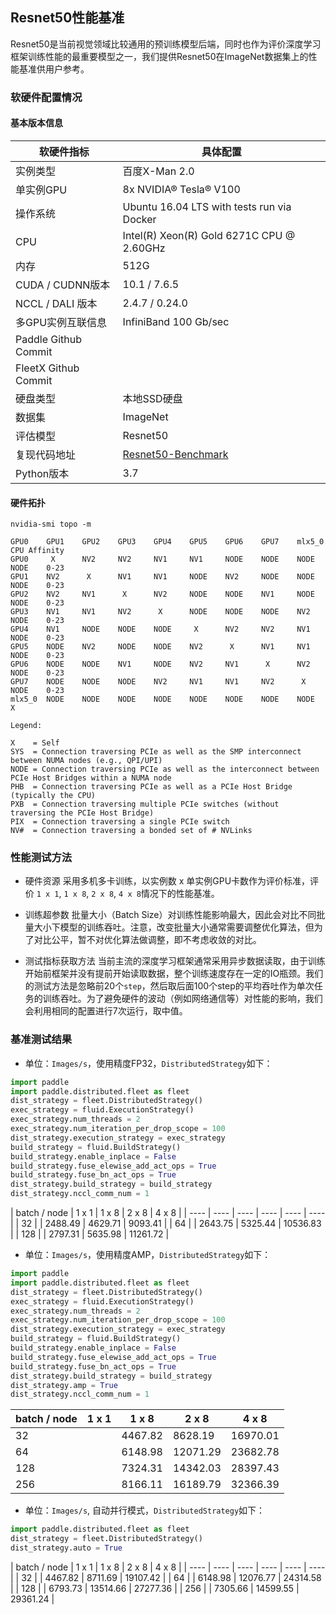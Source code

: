## Resnet50性能基准

Resnet50是当前视觉领域比较通用的预训练模型后端，同时也作为评价深度学习框架训练性能的最重要模型之一，我们提供Resnet50在ImageNet数据集上的性能基准供用户参考。

### 软硬件配置情况

#### 基本版本信息
| 软硬件指标 | 具体配置 |
| ---- | ---- |
| 实例类型 | 百度X-Man 2.0 |
| 单实例GPU | 8x NVIDIA® Tesla® V100 |
| 操作系统 | Ubuntu 16.04 LTS with tests run via Docker |
| CPU | Intel(R) Xeon(R) Gold 6271C CPU @ 2.60GHz |
| 内存 | 512G |
| CUDA / CUDNN版本 | 10.1 / 7.6.5 |
| NCCL / DALI 版本 | 2.4.7 / 0.24.0 |
| 多GPU实例互联信息 | InfiniBand 100 Gb/sec |
| Paddle Github Commit | |
| FleetX Github Commit | |
| 硬盘类型 | 本地SSD硬盘 |
| 数据集 | ImageNet |
| 评估模型 | Resnet50 |
| 复现代码地址 | [Resnet50-Benchmark](https://github.com/PaddlePaddle/FleetX/tree/develop/benchmark/paddle) |
| Python版本 | 3.7 |

#### 硬件拓扑

``` shell
nvidia-smi topo -m
```

``` shell
GPU0    GPU1    GPU2    GPU3    GPU4    GPU5    GPU6    GPU7    mlx5_0  CPU Affinity
GPU0     X      NV2     NV2     NV1     NV1     NODE    NODE    NODE    NODE    0-23
GPU1    NV2      X      NV1     NV1     NODE    NV2     NODE    NODE    NODE    0-23
GPU2    NV2     NV1      X      NV2     NODE    NODE    NV1     NODE    NODE    0-23
GPU3    NV1     NV1     NV2      X      NODE    NODE    NODE    NV2     NODE    0-23
GPU4    NV1     NODE    NODE    NODE     X      NV2     NV2     NV1     NODE    0-23
GPU5    NODE    NV2     NODE    NODE    NV2      X      NV1     NV1     NODE    0-23
GPU6    NODE    NODE    NV1     NODE    NV2     NV1      X      NV2     NODE    0-23
GPU7    NODE    NODE    NODE    NV2     NV1     NV1     NV2      X      NODE    0-23
mlx5_0  NODE    NODE    NODE    NODE    NODE    NODE    NODE    NODE     X

Legend:

X    = Self
SYS  = Connection traversing PCIe as well as the SMP interconnect between NUMA nodes (e.g., QPI/UPI)
NODE = Connection traversing PCIe as well as the interconnect between PCIe Host Bridges within a NUMA node
PHB  = Connection traversing PCIe as well as a PCIe Host Bridge (typically the CPU)
PXB  = Connection traversing multiple PCIe switches (without traversing the PCIe Host Bridge)
PIX  = Connection traversing a single PCIe switch
NV#  = Connection traversing a bonded set of # NVLinks
```

### 性能测试方法

- 硬件资源
采用多机多卡训练，以实例数 x 单实例GPU卡数作为评价标准，评价 `1 x 1`, `1 x 8`, `2 x 8`, `4 x 8`情况下的性能基准。

- 训练超参数
批量大小（Batch Size）对训练性能影响最大，因此会对比不同批量大小下模型的训练吞吐。注意，改变批量大小通常需要调整优化算法，但为了对比公平，暂不对优化算法做调整，即不考虑收敛的对比。

- 测试指标获取方法
当前主流的深度学习框架通常采用异步数据读取，由于训练开始前框架并没有提前开始读取数据，整个训练速度存在一定的IO瓶颈。我们的测试方法是忽略前20个`step`，然后取后面100个step的平均吞吐作为单次任务的训练吞吐。为了避免硬件的波动（例如网络通信等）对性能的影响，我们会利用相同的配置进行7次运行，取中值。

### 基准测试结果

- 单位：`Images/s`，使用精度FP32，`DistributedStrategy`如下：

``` python
import paddle
import paddle.distributed.fleet as fleet
dist_strategy = fleet.DistributedStrategy()
exec_strategy = fluid.ExecutionStrategy()
exec_strategy.num_threads = 2
exec_strategy.num_iteration_per_drop_scope = 100
dist_strategy.execution_strategy = exec_strategy
build_strategy = fluid.BuildStrategy()
build_strategy.enable_inplace = False
build_strategy.fuse_elewise_add_act_ops = True
build_strategy.fuse_bn_act_ops = True
dist_strategy.build_strategy = build_strategy
dist_strategy.nccl_comm_num = 1
```

| batch / node | 1 x 1 | 1 x 8 | 2 x 8 | 4 x 8 |
| ---- | ---- | ---- | ---- | ---- | ---- |
| 32 | | 2488.49 | 4629.71 | 9093.41 |
| 64 | | 2643.75 | 5325.44 | 10536.83 |
| 128 | | 2797.31 | 5635.98 | 11261.72 |


- 单位：`Images/s`，使用精度AMP，`DistributedStrategy`如下：

``` python
import paddle
import paddle.distributed.fleet as fleet
dist_strategy = fleet.DistributedStrategy()
exec_strategy = fluid.ExecutionStrategy()
exec_strategy.num_threads = 2
exec_strategy.num_iteration_per_drop_scope = 100
dist_strategy.execution_strategy = exec_strategy
build_strategy = fluid.BuildStrategy()
build_strategy.enable_inplace = False
build_strategy.fuse_elewise_add_act_ops = True
build_strategy.fuse_bn_act_ops = True
dist_strategy.build_strategy = build_strategy
dist_strategy.amp = True
dist_strategy.nccl_comm_num = 1
```

| batch / node | 1 x 1 | 1 x 8 | 2 x 8 | 4 x 8 |
| ---- | ---- | ---- | ---- | ---- |
| 32 | | 4467.82 | 8628.19 | 16970.01 |
| 64 | | 6148.98 | 12071.29 | 23682.78 |
| 128 | | 7324.31 | 14342.03 | 28397.43 |
| 256 |  | 8166.11 | 16189.79 | 32366.39 |

- 单位：`Images/s`, 自动并行模式，`DistributedStrategy`如下：

``` python
import paddle.distributed.fleet as fleet
dist_strategy = fleet.DistributedStrategy()
dist_strategy.auto = True

```


| batch / node | 1 x 1 | 1 x 8 | 2 x 8 | 4 x 8 |
| ---- | ---- | ---- | ---- | ---- | ---- |
| 32 | | 4467.82 | 8711.69 | 19107.42 |
| 64 | | 6148.98 | 12076.77 | 24314.58 |
| 128 | | 6793.73 | 13514.66 | 27277.36 |
| 256 |  | 7305.66 | 14599.55 | 29361.24 |
